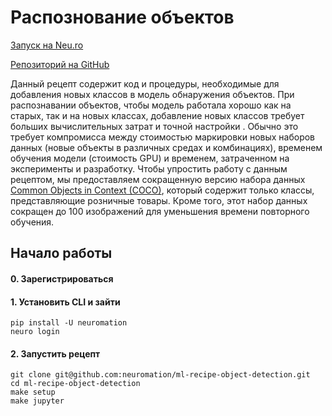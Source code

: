 # Распознование объектов

[Запуск на Neu.ro](https://apps.neu.ro/ml-recipes/object-detection)

[Репозиторий на GitHub](https://github.com/neuromation/ml-recipe-object-detection)

Данный рецепт содержит код и процедуры, необходимые для добавления новых классов в модель обнаружения объектов. При распознавании объектов, чтобы модель работала хорошо как на старых, так и на новых классах, добавление новых классов требует больших вычислительных затрат и точной настройки . Обычно это требует компромисса между стоимостью маркировки новых наборов данных \(новые объекты в различных средах и комбинациях\), временем обучения модели \(стоимость GPU\) и временем, затраченном на эксперименты и разработку. Чтобы упростить работу с данным рецептом, мы предоставляем сокращенную версию набора данных [Common Objects in Context \(COCO\)](http://cocodataset.org), который содержит только классы, представляющие розничные товары. Кроме того, этот набор данных сокращен до 100 изображений для уменьшения времени повторного обучения.

## Начало работы

#### 0. Зарегистрироваться

#### 1. Установить CLI и зайти

```text
pip install -U neuromation
neuro login
```

#### 2. Запустить рецепт

```text
git clone git@github.com:neuromation/ml-recipe-object-detection.git
cd ml-recipe-object-detection
make setup
make jupyter
```

